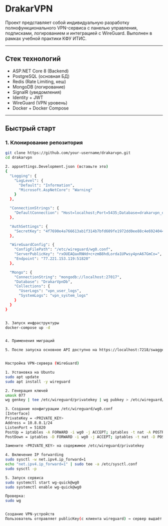 # DrakarVPN 

Проект представляет собой индивидуальную разработку полнофункционального VPN-сервиса с панелью управления, подписками, логированием и интеграцией с WireGuard. Выполнен в рамках учебной практики КФУ ИТИС.

---

## Стек технологий

- ASP.NET Core 8 (Backend)
- PostgreSQL (основная БД)
- Redis (Rate Limiting, кеш)
- MongoDB (логирование)
- SignalR (уведомления)
- Identity + JWT
- WireGuard (VPN уровень)
- Docker + Docker Compose

---

## Быстрый старт

### 1. Клонирование репозитория

```bash
git clone https://github.com/your-username/drakarvpn.git
cd drakarvpn

2. appsettings.Development.json (вставьте это)
{
  "Logging": {
    "LogLevel": {
      "Default": "Information",
      "Microsoft.AspNetCore": "Warning"
    }
  },

  "ConnectionStrings": {
    "DefaultConnection": "Host=localhost;Port=5435;Database=drakarvpn_dev;Username=postgres;Password=postgres"
  },

  "AuthSettings": {
    "SecretKey": "4f7690e4a766613ab1f314b7bfd609fe1972dd0ee88c4e69240447621fcb5d137045e846f47d2ff7f10cb0fd10ef623ecbba21e63fad3a81be8681c8ee10501f"
  },

  "WireGuardConfig": {
    "ConfigFilePath": "/etc/wireguard/wg0.conf",
    "ServerPublicKey": "rxOUEAQaxRNHd+c+zmB8hdLorda1UPwsy4pnA67GmCo=",
    "Endpoint": "77.221.153.119:51820"
  },

  "Mongo": {
    "ConnectionString": "mongodb://localhost:27017",
    "Database": "DrakarVpnDb",
    "Collections": {
      "UserLogs": "vpn_user_logs",
      "SystemLogs": "vpn_system_logs"
    }
  }
}


3. Запуск инфраструктуры
docker-compose up -d


4. Применения миграций

5. После запуска основное API доступно на https://localhost:7218/swagger


Настройка VPN-сервера (WireGuard)

1. Установка на Ubuntu
sudo apt update
sudo apt install -y wireguard

2. Генерация ключей
umask 077
wg genkey | tee /etc/wireguard/privatekey | wg pubkey > /etc/wireguard/publickey

3. Создание конфигурации /etc/wireguard/wg0.conf
[Interface]
PrivateKey = <PRIVATE_KEY>
Address = 10.8.0.1/24
ListenPort = 51820
PostUp = iptables -A FORWARD -i wg0 -j ACCEPT; iptables -t nat -A POSTROUTING -o eth0 -j MASQUERADE
PostDown = iptables -D FORWARD -i wg0 -j ACCEPT; iptables -t nat -D POSTROUTING -o eth0 -j MASQUERADE

Замените <PRIVATE_KEY> на содержимое /etc/wireguard/privatekey

4. Включение IP forwarding
sudo sysctl -w net.ipv4.ip_forward=1
echo "net.ipv4.ip_forward=1" | sudo tee -a /etc/sysctl.conf
sudo sysctl -p

5. Запуск сервиса
sudo systemctl start wg-quick@wg0
sudo systemctl enable wg-quick@wg0

Проверка:
sudo wg


Создание VPN-устройств
Пользователь отправляет publicKey(с клиента wireguard) → сервер выдаёт IP-адрес и WireGuard-конфигурацию с данными сервера.


